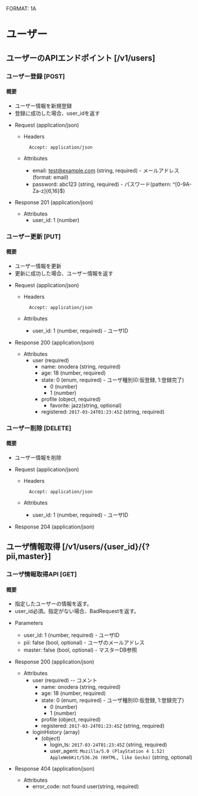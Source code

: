FORMAT: 1A
# ユーザー
## ユーザーのAPIエンドポイント [/v1/users]
### ユーザー登録 [POST]
#### 概要
* ユーザー情報を新規登録
* 登録に成功した場合、user_idを返す
+ Request (application/json)
    + Headers

            Accept: application/json

    + Attributes

        + email: test@example.com (string, required) - メールアドレス(format: email)
        + password: abc123 (string, required) - パスワード(pattern: ^[0-9A-Za-z]{6,16}$)

+ Response 201 (application/json)

    + Attributes
        + user_id: 1 (number)

### ユーザー更新 [PUT]
#### 概要
* ユーザー情報を更新
* 更新に成功した場合、ユーザー情報を返す
+ Request (application/json)
    + Headers

            Accept: application/json

    + Attributes
        + user_id: 1 (number, required) - ユーザID

+ Response 200 (application/json)

    + Attributes
        + user (required)
            + name: onodera (string, required)
            + age: 18 (number, required)
            + state: 0 (enum, required) - ユーザ種別(0:仮登録, 1:登録完了)
                + 0 (number)
                + 1 (number)
            + profile (object, required)
                + favorite: jazz(string, optional)
            + registered: `2017-03-24T01:23:45Z` (string, required)

### ユーザー削除 [DELETE]
#### 概要
* ユーザー情報を削除
+ Request (application/json)
    + Headers

            Accept: application/json

    + Attributes
        + user_id: 1 (number, required) - ユーザID

+ Response 204 (application/json)

## ユーザ情報取得 [/v1/users/{user_id}/{?pii,master}]
### ユーザ情報取得API [GET]
#### 概要
* 指定したユーザーの情報を返す。
* user_id必須。指定がない場合、BadRequestを返す。

+ Parameters

    + user_id: 1 (number, required) - ユーザID
    + pii: false (bool, optional) - ユーザのメールアドレス
    + master: false (bool, optional) - マスターDB参照

+ Response 200 (application/json)

    + Attributes
        + user (required) -- コメント
            + name: onodera (string, required)
            + age: 18 (number, required)
            + state: 0 (enum, required) - ユーザ種別(0:仮登録, 1:登録完了)
                + 0 (number)
                + 1 (number)
            + profile (object, required)
            + registered: `2017-03-24T01:23:45Z` (string, required)
        + loginHistory (array)
            + (object)
                + login_ts: `2017-03-24T01:23:45Z` (string, required)
                + user_agent: `Mozilla/5.0 (PlayStation 4 1.52) AppleWebKit/536.26 (KHTML, like Gecko)` (string, optional)

+ Response 404 (application/json)

    + Attributes
        + error_code: not found user(string, required)

